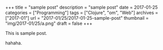 +++
title = "sample post"
description = "sample post"
date = 2017-01-25
categories = ["Programming"]
tags = ["Clojure", "om", "Web"]
archives = ["2017-01"]
url = "2017-01/25/2017-01-25-sample-post"
thumbnail = "img/2017-01/25/a.png"
draft = false
+++

This is sample post.

<!--more-->

hahaha.

